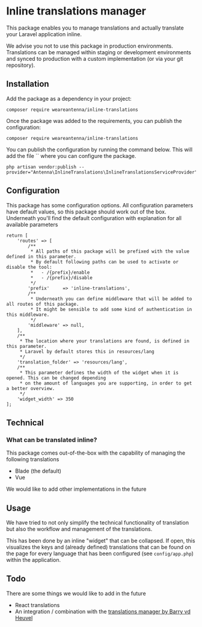 # Inline translations manager

This package enables you to manage translations and actually translate your Laravel application inline.

We advise you not to use this package in production environments. Translations can be managed within staging or development environments and synced to production with a custom implementation (or via your git repository).


## Installation

Add the package as a dependency in your project:
```
composer require weareantenna/inline-translations
```

Once the package was added to the requirements, you can publish the configuration:
```
composer require weareantenna/inline-translations
```


You can publish the configuration by running the command below. This will add the file `` where you can configure the package.
```
php artisan vendor:publish --provider="Antenna\InlineTranslations\InlineTranslationsServiceProvider"
```

## Configuration
This package has some configuration options. All configuration parameters have default values, so this package should work out of the box. Underneath you'll find the default configuration with explanation for all available parameters
```
return [
    'routes' => [
        /**
         * All paths of this package will be prefixed with the value defined in this parameter.
         * By default following paths can be used to activate or disable the tool:
         *   - /{prefix}/enable
         *   - /{prefix}/disable
         */
        'prefix'     => 'inline-translations',
        /**
         * Underneath you can define middleware that will be added to all routes of this package.
         * It might be sensible to add some kind of authentication in this middleware.
         */
        'middleware' => null,
    ],
    /**
     * The location where your translations are found, is defined in this parameter.
     * Laravel by default stores this in resources/lang
     */
    'translation_folder' => 'resources/lang',
    /**
     * This parameter defines the width of the widget when it is opened. This can be changed depending
     * on the amount of languages you are supporting, in order to get a better overview.
     */
    'widget_width' => 350
];
```

## Technical

### What can be translated inline?
This package comes out-of-the-box with the capability of managing the following translations

* Blade (the default)
* Vue

We would like to add other implementations in the future


## Usage

We have tried to not only simplify the technical functionality of translation but also the workflow and management of the
translations.

This has been done by an inline "widget" that can be collapsed. If open, this visualizes the keys and (already defined) translations that can be found
on the page for every language that has been configured (see `config/app.php`) within the application.


## Todo

There are some things we would like to add in the future

* React translations
* An integration / combination with the [translations manager by Barry vd Heuvel](https://github.com/barryvdh/laravel-translation-manager)

